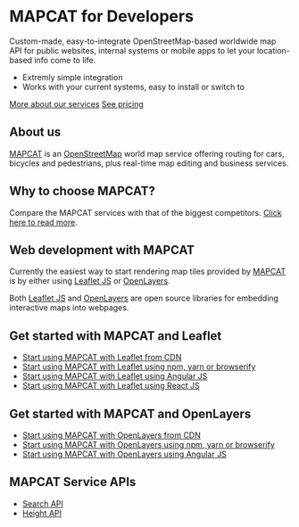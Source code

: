 # MAPCAT for Developers

Custom-made, easy-to-integrate OpenStreetMap-based worldwide map API for public websites, internal systems or mobile apps to let your location-based info come to life.
- Extremly simple integration
- Works with your current systems, easy to install or switch to

[More about our services](https://pro.mapcat.com/services/)
[See pricing](https://pro.mapcat.com/planpricing/)

## About us

[MAPCAT](https://mapcat.com) is an [OpenStreetMap](http://openstreetmap.org) world map service offering routing for cars, bicycles and pedestrians, plus real-time map editing and business services.

## Why to choose MAPCAT?

Compare the MAPCAT services with that of the biggest competitors. [Click here to read more](development-comparison/index.md).

## Web development with MAPCAT

Currently the easiest way to start rendering map tiles provided by [MAPCAT](https://mapcat.com) is by either using [Leaflet JS](http://leafletjs.com) or [OpenLayers](http://openlayers.org).

Both [Leaflet JS](http://leafletjs.com) and [OpenLayers](http://openlayers.org) are open source libraries for embedding interactive maps into webpages.

## Get started with MAPCAT and Leaflet

* [Start using MAPCAT with Leaflet from CDN](development-frameworks/cdn-leaflet.md)
* [Start using MAPCAT with Leaflet using npm, yarn or browserify](development-frameworks/npm-leaflet.md)
* [Start using MAPCAT with Leaflet using Angular JS](development-frameworks/angular-leaflet.md)
* [Start using MAPCAT with Leaflet using React JS](development-frameworks/react-leaflet.md)

## Get started with MAPCAT and OpenLayers

* [Start using MAPCAT with OpenLayers from CDN](development-frameworks/cdn-openlayers.md)
* [Start using MAPCAT with OpenLayers using npm, yarn or browserify](development-frameworks/npm-openlayers.md)
* [Start using MAPCAT with OpenLayers using Angular JS](development-frameworks/angular-openlayers.md)

## MAPCAT Service APIs

* [Search API](./services/search.md)
* [Height API](./services/height.md)

